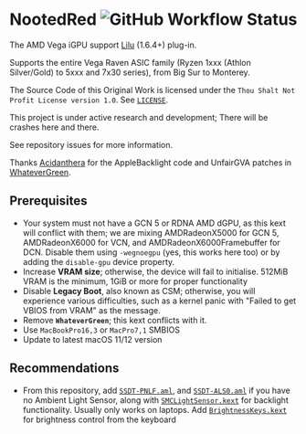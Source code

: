 # NootedRed ![GitHub Workflow Status](https://img.shields.io/github/actions/workflow/status/NootInc/NootedRed/main.yml?branch=master&logo=github&style=for-the-badge)

The AMD Vega iGPU support [Lilu](https://github.com/acidanthera/Lilu) (1.6.4+) plug-in.

Supports the entire Vega Raven ASIC family (Ryzen 1xxx (Athlon Silver/Gold) to 5xxx and 7x30 series), from Big Sur to Monterey.

The Source Code of this Original Work is licensed under the `Thou Shalt Not Profit License version 1.0`. See [`LICENSE`](https://github.com/NootInc/NootedRed/blob/master/LICENSE).

This project is under active research and development; There will be crashes here and there.

See repository issues for more information.

Thanks [Acidanthera](https://github.com/Acidanthera) for the AppleBacklight code and UnfairGVA patches in [WhateverGreen](https://github.com/Acidanthera/WhateverGreen).

## Prerequisites

- Your system must not have a GCN 5 or RDNA AMD dGPU, as this kext will conflict with them; we are mixing AMDRadeonX5000 for GCN 5, AMDRadeonX6000 for VCN, and AMDRadeonX6000Framebuffer for DCN. Disable them using `-wegnoegpu` (yes, this works here too) or by adding the `disable-gpu` device property.
- Increase **VRAM size**; otherwise, the device will fail to initialise. 512MiB VRAM is the minimum, 1GiB or more for proper functionality
- Disable **Legacy Boot**, also known as CSM; otherwise, you will experience various difficulties, such as a kernel panic with "Failed to get VBIOS from VRAM" as the message.
- Remove **`WhateverGreen`**; this kext conflicts with it.
- Use `MacBookPro16,3` or `MacPro7,1` SMBIOS
- Update to latest macOS 11/12 version

## Recommendations

- From this repository, add [`SSDT-PNLF.aml`](Assets/SSDT-PNLF.aml), and [`SSDT-ALS0.aml`](Assets/SSDT-ALS0.aml) if you have no Ambient Light Sensor, along with [`SMCLightSensor.kext`](https://github.com/Acidanthera/VirtualSMC) for backlight functionality. Usually only works on laptops. Add [`BrightnessKeys.kext`](https://github.com/Acidanthera/BrightnessKeys) for brightness control from the keyboard
